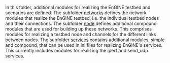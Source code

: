 In this folder, additional modules for realizing the EnGINE testbed and scenarios are defined.
The subfolder [networks](networks) defines the network modules that realize the EnGINE testbed, i.e. the individual testbed nodes and their connections. The subfolder [node](node) defines additional compound modules that are used for building up these networks. This comprises modules for realizing a testbed node and channels for the different links between nodes. The subfolder [services](services) contains additional modules, simple and compound, that can be used in ini files for realizing EnGINE's services. This currently includes modules for realizing the iperf and send_udp services.
